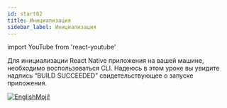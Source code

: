 ```yaml
---
id: start02
title: Инициализация
sidebar_label: Инициализация
---
```


import YouTube from 'react-youtube'

Для инициализации React Native приложения на вашей машине, необходимо воспользоваться CLI. Надеюсь в этом уроке вы увидите надпись “BUILD SUCCEEDED” свидетельствующее о запуске приложения.

<YouTube videoId='2qqyDTy4HBs' />

[![EnglishMoji!](/img/logo/englishmoji.png)](https://apps.apple.com/kz/app/englishmoji/id6450254885)
